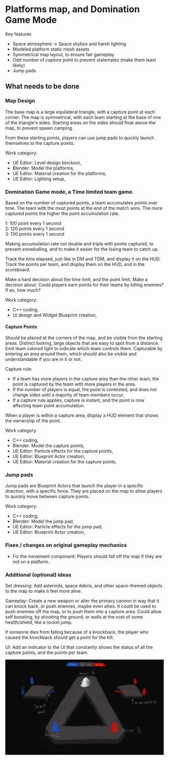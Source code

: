 # Platforms map, and Domination Game Mode

Key features 
 - Space atmosphere -> Space skybox and harsh lighting
 - Modeled platform static mesh assets
 - Symmetrical map layout, to ensure fair gameplay
 - Odd number of capture point to prevent stalemates (make them least likely)
 - Jump pads

## What needs to be done

### Map Design

The base map is a large equilateral triangle, with a capture point at each corner. The map is symmetrical, with each team starting at the base of one of the triangle's sides.
Starting areas on the sides should float above the map, to prevent spawn camping.

From these starting points, players can use jump pads to quickly launch themselves to the capture points.

Work category:
 - UE Editor: Level design blockout,
 - Blender: Model the platforms,
 - UE Editor: Material creation for the platforms,
 - UE Editor: Lighting setup,

### Domination Game mode, a Time limited team game.

Based on the number of captured points, a team accumulates points over time. The team with the most points at the end of the match wins.
The more captured points the higher the point accumulation rate.

1: 100 point every 1 second  
2: 120 points every 1 second  
3: 130 points every 1 second  

Making accumulation rate not double and triple with points captured, to prevent snowballing, and to make it easier for the losing team to catch up.

Track the time elapsed, just like in DM and TDM, and display it on the HUD.
Track the points per team, and display them on the HUD, and in the scoreboard.

Make a hard decision about the time limit, and the point limit. 
Make a decision about: Could players earn points for their teams by killing enemies? If so, how much?

Work category:
 - C++ coding,
 - UI design and Widget Blueprint creation,

#### Capture Points

Should be placed at the corners of the map, and be visible from the starting areas. Distinct looking, large objects that are easy to spot from a distance.
Emit team colored light to indicate which team controls them.
Capturable by entering an area around them, which should also be visible and understandable if you are in it or not.

Capture rule: 
 - If a team has more players in the capture area than the other team, the point is captured by the team with more players in the area.
 - If the number of players is equal, the point is contested, and does not change sides until a majority of team members occur.
 - If a capture rule applies, capture is instant, and the point is now affecting team point accumulation.

When a player is within a capture area, display a HUD element that shows the ownership of the point.

Work category:
  - C++ coding,
  - Blender: Model the capture points,
  - UE Editor: Particle effects for the capture points,
  - UE Editor: Blueprint Actor creation,
  - UE Editor: Material creation for the capture points,


### Jump pads

Jump pads are Blueprint Actors that launch the player in a specific direction, with a specific force. 
They are placed on the map to allow players to quickly move between capture points.

Work category:
 - C++ coding,
 - Blender: Model the jump pad,
 - UE Editor: Particle effects for the jump pad,
 - UE Editor: Blueprint Actor creation,


### Fixes / changes on original gameplay mechanics

 - Fix the movement component: Players should fall off the map if they are not on a platform.

### Additional (optional) ideas

Set dressing: Add asteroids, space debris, and other space-themed objects to the map to make it feel more alive.

Gameplay: Create a new weapon or alter the primary cannon in way that it can knock back, or push enemies, maybe even allies. It could be used to push enemies off the map, or to push them into a capture area.
Could allow self boosting, by shooting the ground, or walls at the cost of some health/shield, like a rocket jump.

If someone dies from falling because of a knockback, the player who caused the knockback should get a point for the kill.

UI: Add an indicator to the UI that constantly shows the status of all the capture points, and the points per team.

![image info](Map2-platforms-plan.jpg)
